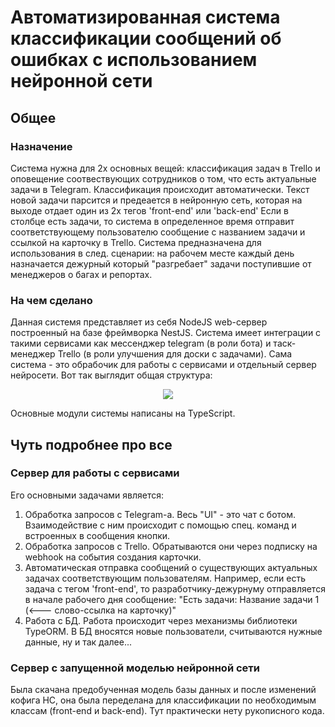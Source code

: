 # Автоматизированная система классификации сообщений об ошибках с использованием нейронной сети
## Общее
### Назначение
Система нужна для 2х основных вещей: классификация задач в Trello и оповещение соотвествующих сотрудников о том, что есть актуальные задачи в Telegram.
Классификация происходит автоматически. Текст новой задачи парсится и предеается в нейронную сеть, которая на выходе отдает один из 2х тегов 'front-end' или 'back-end'
Если в столбце есть задачи, то система в определенное время отправит соответствующему пользователю сообщение с названием задачи и ссылкой на карточку в Trello.
Система предназначена для использования в след. сценарии: на рабочем месте каждый день назначается дежурный который "разгребает" задачи поступившие от менеджеров о багах и репортах.
### На чем сделано
Данная системя представляет из себя NodeJS web-сервер построенный на базе фреймворка NestJS. Система имеет интеграции с такими сервисами как мессенджер telegram (в роли бота) и таск-менеджер Trello (в роли улучшения для доски с задачами). Сама система - это обрабочик для работы с сервисами и отдельный сервер нейросети.
Вот так выглядит общая структура:
<p align="center">
  <img src="https://lh3.googleusercontent.com/6AC1yJ7rbZr6dIDpcuBWAs5LK6vIBW_XHlGT_8vx87FuH14w4jj92iVTUUcZ3myik59s7WzSemBuqkdEeSzX0zJiGItF2qUVy-D-TORUpbWMeNtSLGOnnW8S_4MEZCRcyvJ4GQHLNrbW0hqW1qsdXW4c_ZYqK8hnTkgt36prDHDNgJWW4li0exo2wciRWhGiawM_hY6oR8I0oAWr7hN6b50hTJAcJ0Iqr3LeHcQsEF9_uMVhY5gDU6Ex3AM8QDYyAXdIV1VM2dg7zmhdnMoWKNwIjcEoOEXeOyVHvQEQIaPqizL_pfDEuSYfC2wMG09lLyDxxmRMetzRqczN7-qJcygYiXLRAi3xYFU07DxnvKAqepOo4U47UTtzUFNlvmL7ZMYIqiHZQX73yNqf412Vroyc3AmJVMEldNF1oLYaiPtZOqNn4Pj8UQG1tNPtY0NWtfi1GUxOO4Va0UyyH2RQoab4XkXkMfKwzExEMWFo5cU2_gEt6Ocw2kQX2yy7Gpr5qXvbK1p0_JlYLmJ4N9UowQAiyAmxuLOdSWHKxmyfxp9tJVp2q_FSW9He8sYwOehhCQlSeAOWiNEqNcb5iar0kfZ3oX--l0yEW5zsBZW4YSlF2nQ60-rXcJq5d04CbIv4sDJLbapVtmTyU6rlyNreqDgrxDBIlQ7NwPlCiJWyVa-s12NusGLR3bHq8px-EQ=w600-h455-no?authuser=0"/>
</p>
Основные модули системы написаны на TypeScript.

## Чуть подробнее про все
### Сервер для работы с сервисами 
Его основными задачами является:
1. Обработка запросов с Telegram-а. Весь "UI" - это чат с ботом. Взаимодействие с ним происходит с помощью спец. команд и встроенных в сообщения кнопки. 
2. Обработка запросов с Trello. Обратываются они через подписку на webhook на события создания карточки.
3. Автоматическая отправка сообщений о существующих актуальных задачах соответствующим пользователям. Например, если есть задача с тегом 'front-end', то разработчику-дежурнуму отправляется в начале рабочего дня сообщение: "Есть задачи: Название задачи 1 (<--- слово-ссылка на карточку)" 
4. Работа с БД. Работа происходит через механизмы библиотеки TypeORM. В БД вносятся новые пользователи, считываются нужные данные, ну и так далее...
### Сервер с запущенной моделью нейронной сети
Была скачана предобученная модель базы данных и после изменений кофига НС, она была переделана для классификации по необходимым классам (front-end и back-end). Тут практически нету рукописного кода.
